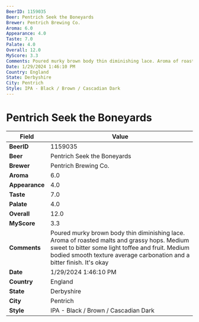 ```yaml
---
BeerID: 1159035
Beer: Pentrich Seek the Boneyards
Brewer: Pentrich Brewing Co.
Aroma: 6.0
Appearance: 4.0
Taste: 7.0
Palate: 4.0
Overall: 12.0
MyScore: 3.3
Comments: Poured murky brown body thin diminishing lace. Aroma of roasted malts and grassy hops. Medium sweet to bitter some light toffee and fruit. Medium bodied smooth texture average carbonation and a bitter finish. It's okay
Date: 1/29/2024 1:46:10 PM
Country: England
State: Derbyshire
City: Pentrich
Style: IPA - Black / Brown / Cascadian Dark
---
```


# Pentrich Seek the Boneyards

| Field         | Value |
|---------------|-------|
| **BeerID** | 1159035 |
| **Beer** | Pentrich Seek the Boneyards |
| **Brewer** | Pentrich Brewing Co. |
| **Aroma** | 6.0 |
| **Appearance** | 4.0 |
| **Taste** | 7.0 |
| **Palate** | 4.0 |
| **Overall** | 12.0 |
| **MyScore** | 3.3 |
| **Comments** | Poured murky brown body thin diminishing lace. Aroma of roasted malts and grassy hops. Medium sweet to bitter some light toffee and fruit. Medium bodied smooth texture average carbonation and a bitter finish. It's okay  |
| **Date** | 1/29/2024 1:46:10 PM |
| **Country** | England |
| **State** | Derbyshire |
| **City** | Pentrich |
| **Style** | IPA - Black / Brown / Cascadian Dark |
